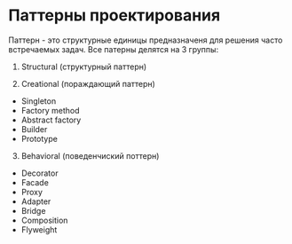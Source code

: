 # Паттерны проектирования

Паттерн - это структурные единицы предназначеня для решения часто встречаемых задач. Все патерны делятся на 3 группы: 

1. Structural (cтруктурный паттерн)

2. Creational (пораждающий паттерн)
* Singleton
* Factory method
* Abstract factory
* Builder
* Prototype

3. Behavioral (поведенчиский поттерн)
* Decorator
* Facade
* Proxy
* Adapter
* Bridge
* Composition
* Flyweight

